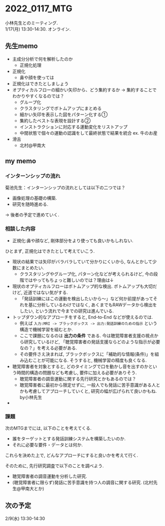# 2022_0117_MTG
小林先生とのミーティング. 
<br>1/17(月) 13:30-14:30. オンライン. 

## 先生memo
- 主成分分析で何を解析したのか
	- 正規化処理
- 正規化
	- 鼻や顔を使っては
- 正規化はできたとしましょう
- オプティカルフローの細かい矢印から、どう集約するか -> 集約することでわかりやすくなるのでは？
	- グループ化
	- クラスタリングでボトムアップにまとめる
	- 細かい矢印を表示した図をパターン化する①
	- 集約したベストな表現を設計する②
	- インストラクションに対応する運動変化をリストアップ
	- 中間状態で個々の運動の認識をして最終状態で結果を統合
	ex. 牛のお産
- 滑舌
	- 北村@甲南大
  
## my memo
### インターンシップの流れ
菊池先生：インターンシップの流れとしては以下の二つでは？
- 画像処理の基礎の構築. 
- 研究を随時進める. 

-> 後者の予定で進めていく. 

### 相談した内容
- 正規化:鼻や顔など, 剛体部分をより使っても良いかもしれない. 

ひとまず, 正規化はできたとして考えていこう. 
- 現状の結果では矢印がバラバラしていて分かりにくいから, なんとかして少数にまとめたい. 
  - クラスタリングやグループ化, パターン化などが考えられるけど, 今の段階ではやってもちょっと難しいのでは？理由は↓
- 現状のオプティカルフローはボトムアップ的な検出. ボトムアップも大切だけど, 近道ではない気がする. 
  - 「発話訓練にはこの運動を検出したいから〜」など何か前提があってそれを基に分析しているわけではなく, あくまでもRAWデータから検出をしたい, という流れで今までの研究は進んでいる. 
- トップダウン的なアプローチをすると, End-to-End などが使えるのでは. 
  - 例えば `入力:MRI -> ブラックボックス -> 出力:発話訓練のための指示` という構造で機械学習を組むとか. 
  - ここで課題になるのは **出力の条件** である. 今は聴覚障害者支援の視点から研究しているけど, 「聴覚障害者の発話支援ならどのような指示が必要なの？」を考える必要がある. 
  - その要件さえ決まれば, ブラックボックスに「補助的な情報(条件)」を組み込むことが可能になる. そうすると, 機械学習の精度も良くなる. 
- 聴覚障害者を対象とすると, どのタイミングで口を動かし音を出すのかという時間的構造の問題なども考慮し, 要件に加える必要がありそう. 
  - 聴覚障害者の調音運動に関する先行研究とかもあるのでは？
  - 聴覚障害者に最初から限定せずに, 一般人でも発話に苦手意識がある人とかも考慮してアプローチしていくと, 研究の幅が広げられて良いかもね. by小林先生
- 

### 課題
次のMTGまでには, 以下のことを考えてくる. 
- 誰をターゲットとする発話訓練システムを構築したいのか. 
- それに必要な要件・データとは何か. 

これらを決めた上で, どんなアプローチにすると良いかを考えて行く. 

そのために, 先行研究調査で以下のことを調べよう. 
- 聴覚障害者の調音運動を分析した研究. 
- (聴覚障害者に限らず)発話に苦手意識を持つ人の調音に関する研究. (北村先生@甲南大とか)

## 次の予定
2/9(水) 13:30-14:30
